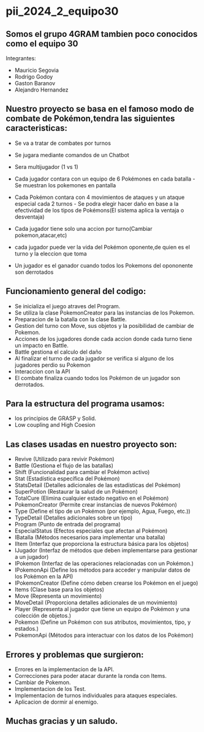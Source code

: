 ﻿# pii_2024_2_equipo30

Somos el grupo 4GRAM tambien poco conocidos como el equipo 30
-

Integrantes:
- Mauricio Segovia
- Rodrigo Godoy
- Gaston Baranov
- Alejandro Hernandez

Nuestro proyecto se basa en el famoso modo de combate de Pokémon,tendra las siguientes caracteristicas:
-
  -  Se va a tratar de combates por turnos
  -  Se jugara mediante comandos de un Chatbot
  -  Sera multijugador (1 vs 1)
  -  Cada jugador contara con un equipo de 6 Pokémones en cada batalla
          - Se muestran los pokemones en pantalla
     
  -  Cada Pokémon contara con 4 movimientos de ataques y un ataque especial cada 2 turnos
          - Se podra elegir hacer daño en base a la efectividad de los tipos de Pokémons(El sistema aplica la ventaja o desventaja)
  -  Cada jugador tiene solo una accion por turno(Cambiar pokemon,atacar,etc)
  -  cada jugador puede ver la vida del Pokémon oponente,de quien es el turno y la eleccion que toma
  -  Un jugador es el ganador cuando todos los Pokemons del opononente son derrotados

## Funcionamiento general del codigo:
- Se inicializa el juego atraves del Program.
- Se utiliza la clase PokemonCreator para las instancias de los Pokemon.
- Preparacion de la batalla con la clase Battle.
- Gestion del turno con Move, sus objetos y la posibilidad de cambiar de Pokemon.
- Acciones de los jugadores donde cada accion donde cada turno tiene un impacto en Battle.
- Battle gestiona el calculo del daño
- Al finalizar el turno de cada jugador se verifica si alguno de los jugadores perdio su Pokemon
- Interaccion con la API
- El combate finaliza cuando todos los Pokémon de un jugador son derrotados.


Para la estructura del programa usamos:
-
-   los principios de GRASP y Solid.
-   Low coupling and High Coesion




## Las clases usadas en nuestro proyecto son:
- Revive (Utilizado para revivir Pokémon)
- Battle (Gestiona el flujo de las batallas)
- Shift (Funcionalidad para cambiar el Pokémon activo)
- Stat (Estadística específica del Pokémon)
- StatsDetail (Detalles adicionales de las estadísticas del Pokémon)
- SuperPotion (Restaurar la salud de un Pokémon)
- TotalCure (Elimina cualquier estado negativo en el Pokémon)
- PokemonCreator (Permite crear instancias de nuevos Pokémon)
- Type (Define el tipo de un Pokémon (por ejemplo, Agua, Fuego, etc.))
- TypeDetail (Detalles adicionales sobre un tipo)
- Program (Punto de entrada del programa)
- EspecialStatus (Efectos especiales que afectan al Pokémon)
- IBatalla (Métodos necesarios para implementar una batalla)
- IItem (Interfaz que proporciona la estructura básica para los objetos)
- IJugador (Interfaz de métodos que deben implementarse para gestionar a un jugador)
- IPokemon (Interfaz de las operaciones relacionadas con un Pokémon.)
- IPokemonApi (Define los métodos para acceder y manipular datos de los Pokémon en la API)
- IPokemonCreator (Define cómo deben crearse los Pokémon en el juego)
- Items (Clase base para los objetos)
- Move (Representa un movimiento)
- MoveDetail (Proporciona detalles adicionales de un movimiento)
- Player (Representa al jugador que tiene un equipo de Pokémon y una colección de objetos.)
- Pokemon (Define un Pokémon con sus atributos, movimientos, tipo, y estados.)
- PokemonApi (Métodos para interactuar con los datos de los Pokémon)


## Errores y problemas que surgieron:

- Errores en la implementacion de la API.
- Correcciones para poder atacar durante la ronda con Items.
- Cambiar de Pokemon.
- Implementacion de los Test.
- Implementacion de turnos individuales para ataques especiales.
- Aplicacion de dormir al enemigo.

 
Muchas gracias y un saludo. 
-